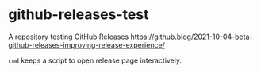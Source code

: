 # github-releases-test
A repository testing GitHub Releases https://github.blog/2021-10-04-beta-github-releases-improving-release-experience/

`cmd` keeps a script to open release page interactively.
